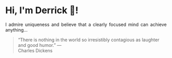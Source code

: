 # Hi, I'm Derrick 👋!
<p align="justify">I admire uniqueness and believe that a clearly focused mind can achieve anything...</p> 
<!-- #quote-start -->
<blockquote>&ldquo;There is nothing in the world so irresistibly contagious as laughter and good humor.&rdquo; &mdash; <footer>Charles Dickens</footer></blockquote>
<!-- #quote-end -->
